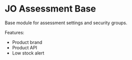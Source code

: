 # JO Assessment Base
Base module for assessment settings and security groups.

Features:
- Product brand
- Product API
- Low stock alert
